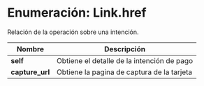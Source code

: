 # Enumeración: Link.href

Relación de la operación sobre una intención.

| Nombre        | Descripción     |
| ------------- | --------------- | 
| **self**          | Obtiene el detalle de la intención de pago   |
| **capture_url**   | Obtiene la pagina de captura de la tarjeta   | 